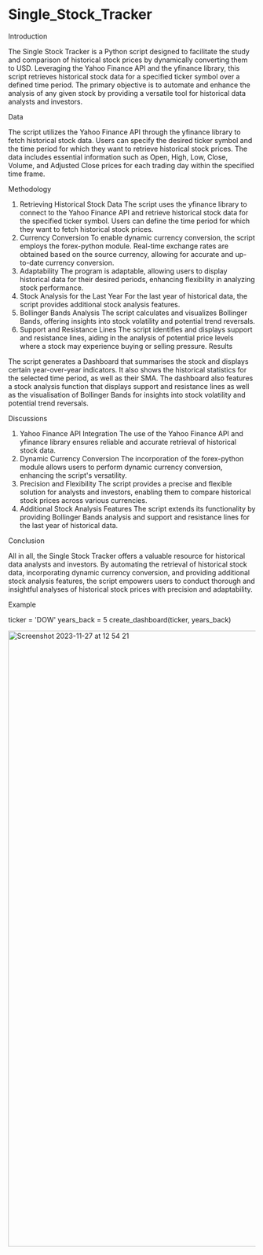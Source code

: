# Single_Stock_Tracker

Introduction

The Single Stock Tracker is a Python script designed to facilitate the study and comparison of historical stock prices by dynamically converting them to USD. Leveraging the Yahoo Finance API and the yfinance library, this script retrieves historical stock data for a specified ticker symbol over a defined time period. The primary objective is to automate and enhance the analysis of any given stock by providing a versatile tool for historical data analysts and investors.

Data

The script utilizes the Yahoo Finance API through the yfinance library to fetch historical stock data. Users can specify the desired ticker symbol and the time period for which they want to retrieve historical stock prices. The data includes essential information such as Open, High, Low, Close, Volume, and Adjusted Close prices for each trading day within the specified time frame.

Methodology

1. Retrieving Historical Stock Data
The script uses the yfinance library to connect to the Yahoo Finance API and retrieve historical stock data for the specified ticker symbol.
Users can define the time period for which they want to fetch historical stock prices.
2. Currency Conversion
To enable dynamic currency conversion, the script employs the forex-python module.
Real-time exchange rates are obtained based on the source currency, allowing for accurate and up-to-date currency conversion.
3. Adaptability
The program is adaptable, allowing users to display historical data for their desired periods, enhancing flexibility in analyzing stock performance.
4. Stock Analysis for the Last Year
For the last year of historical data, the script provides additional stock analysis features. 
5. Bollinger Bands Analysis
The script calculates and visualizes Bollinger Bands, offering insights into stock volatility and potential trend reversals.
6. Support and Resistance Lines
The script identifies and displays support and resistance lines, aiding in the analysis of potential price levels where a stock may experience buying or selling pressure.
Results

The script generates a Dashboard that summarises the stock and displays certain year-over-year indicators. It also shows the historical statistics for the selected time period, as well as their SMA. The dashboard also features a stock analysis function that displays support and resistance lines as well as the visualisation of Bollinger Bands for insights into stock volatility and potential trend reversals.

Discussions

1. Yahoo Finance API Integration
The use of the Yahoo Finance API and yfinance library ensures reliable and accurate retrieval of historical stock data.
2. Dynamic Currency Conversion
The incorporation of the forex-python module allows users to perform dynamic currency conversion, enhancing the script's versatility.
3. Precision and Flexibility
The script provides a precise and flexible solution for analysts and investors, enabling them to compare historical stock prices across various currencies.
4. Additional Stock Analysis Features
The script extends its functionality by providing Bollinger Bands analysis and support and resistance lines for the last year of historical data.

Conclusion

All in all, the Single Stock Tracker offers a valuable resource for historical data analysts and investors. By automating the retrieval of historical stock data, incorporating dynamic currency conversion, and providing additional stock analysis features, the script empowers users to conduct thorough and insightful analyses of historical stock prices with precision and adaptability.


Example

ticker = 'DOW'
years_back = 5
create_dashboard(ticker, years_back)

<img width="1254" alt="Screenshot 2023-11-27 at 12 54 21" src="https://github.com/glicerio-vergara/Single_Stock_Tracker/assets/79378133/44b5025a-ca8e-4dfb-8610-1bdd491f589d">



